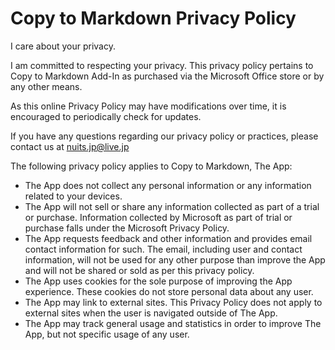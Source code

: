 # Copy to Markdown Privacy Policy
I care about your privacy.

I am committed to respecting your privacy. This privacy policy pertains to Copy to Markdown Add-In as purchased via the Microsoft Office store or by any other means.

As this online Privacy Policy may have modifications over time, it is encouraged to periodically check for updates.

If you have any questions regarding our privacy policy or practices, please contact us at [nuits.jp@live.jp](nuits.jp@live.jp)

The following privacy policy applies to Copy to Markdown, The App:

* The App does not collect any personal information or any information related to your devices.
* The App will not sell or share any information collected as part of a trial or purchase. Information collected by Microsoft as part of trial or purchase falls under the Microsoft Privacy Policy.
* The App requests feedback and other information and provides email contact information for such. The email, including user and contact information, will not be used for any other purpose than improve the App and will not be shared or sold as per this privacy policy.
* The App uses cookies for the sole purpose of improving the App experience. These cookies do not store personal data about any user.
* The App may link to external sites. This Privacy Policy does not apply to external sites when the user is navigated outside of The App.
* The App may track general usage and statistics in order to improve The App, but not specific usage of any user.
